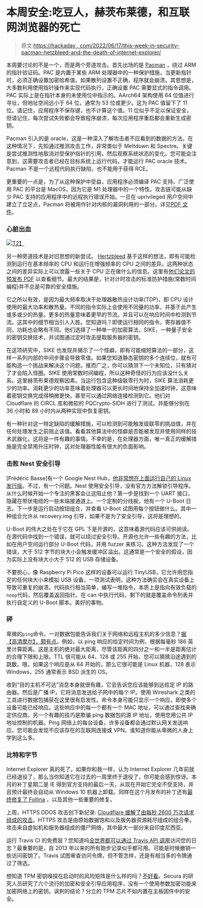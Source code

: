 # 本周安全:吃豆人，赫茨布莱德，和互联网浏览器的死亡

> 原文:[https://hackaday . com/2022/06/17/this-week-in-security-pacman-hetzbleed-and-the-death-of-internet-explorer/](https://hackaday.com/2022/06/17/this-week-in-security-pacman-hetzbleed-and-the-death-of-internet-explorer/)

本周要讨论的不是一个，而是两个旁道攻击。首先出场的是 [Pacman](https://pacmanattack.com/) ，绕过 ARM 的指针验证码。PAC 是内置于某些 ARM 处理器中的一种保护措施，当更新指针时，必须正确设置加密哈希值。如果散列设置不正确，程序就会崩溃。其思想是，大多数利用使用指针操作来实现代码执行，正确设置 PAC 需要显式的指令调用。PAC 实际上是在指针本身的未使用位中指示的。AArch64 架构使用 64 位值进行寻址，但地址空间远小于 64 位，通常为 53 位或更少。这为 PAC 值留下了 11 位。请记住，应用程序不保存键，也不计算这个值。11 位似乎不足以保证安全，但请记住，每次尝试失败都会导致程序崩溃，每次应用程序重启都会重新生成密钥。

Pacman 引入的是 oracle，这是一种深入了解攻击者不应看到的数据的方法。在这种情况下，先知通过推测攻击工作，非常类似于 Meltdown 和 Spectre。关键是尝试推测性地取消对受保护指针的引用，然后观察系统状态的变化。您可能会注意到，这需要攻击者已经在目标系统上运行代码，才能运行 PAC oracle 技术。Pacman 不是一个远程代码执行缺陷，也不能用于获得 RCE。

更重要的一点是，为了从这种保护中受益，应用程序必须编译 PAC 支持。广泛使用 PAC 的平台是 MacOS，因为它是 M1 处理器中的一个特性。攻击链可能从缺少 PAC 支持的应用程序中的远程执行错误开始。一旦在 uprivileged 用户空间中建立了立足点，Pacman 将被用作针对内核的漏洞利用的一部分。详见[PDF 文件](https://pacmanattack.com/paper.pdf)。

### 心脏出血

[![](../Images/3c2fbf593c4bfd5fe075d49565c9d3d4.png)T2】](https://hackaday.com/wp-content/uploads/2022/06/Hertzbleed-logo-with-text.png)

另一种旁道技术是对旧思想的新尝试。 [Hertzbleed](https://www.hertzbleed.com/) 基于这样的想法，即有可能检测到运行在基本频率的 CPU 和运行在增强频率的 CPU 之间的差异。这两种状态之间的差异实际上可以泄露一些关于 CPU 正在做什么的信息。这里有[他们论文的预发布 PDF](https://www.hertzbleed.com/hertzbleed.pdf) 以查看细节。最大的结果是，针对计时攻击的标准防护措施(常数时间编程)并不总是可靠的安全措施。

它之所以有效，是因为最大频率取决于处理器散热设计功率(TDP)，即 CPU 设计使用的最大功率和散热量。不同的指令实际上会使用不同量的功率，并基于此产生或多或少的热量。更多的热量意味着更早的节流。并且可以在响应时间中检测到节流。这其中的细节相当引人入胜。您知道吗？即使运行相同的指令，寄存器值不同，功耗也会略有不同。他们选择了一种单一的加密算法，SIKE，一种量子安全的密钥交换技术，并试图通过定时攻击提取服务器的密钥。

在这项研究中，SIKE 也发现并揭示了一个怪癖，即有可能缩短算法的一部分，这样一系列内部的中间步骤会导致零值。如果您知道静态密钥的多个连续位，就有可能构造一个挑战来解决这个问题。推而广之，你可以猜测下一个未知位，只有猜对了才会陷入怪圈。SIKE 使用常数时间编程，所以这种奇怪的行为应该没什么关系。这里赫茨布莱德观察因素。当运行包含这种级联零行为时，SIKE 算法消耗更少的功率。消耗更少的功率意味着处理器可以更长时间地保持全加速时钟，这意味着密钥交换完成得稍微更快。甚至可以通过网络连接检测到它。他们对 Cloudflare 的 CIRCL 库和微软的 PQCrypto-SIDH 进行了测试，并能够分别在 36 小时和 89 小时内从两种实现中恢复密钥。

有一种针对这一特定缺陷的缓解措施，可以检测到可能触发级联零的挑战值，并在任何处理发生之前阻止该值。看看其他算法中的怪癖是否能被发现并使用同样的技术武器化，这将是一件有趣的事情。不幸的是，在处理器方面，唯一真正的缓解措施是完全禁用升压时钟，这对处理器性能有很大的负面影响。

### 击败 Nest 安全引导

[Frédéric Basse]有一个 Google Nest Hub，[他非常想在上面运行自己的 Linux 发行版](https://fredericb.info/2022/06/breaking-secure-boot-on-google-nest-hub-2nd-gen-to-run-ubuntu.html)。不过，有一个问题。Nest 使用安全引导，没有官方方法解锁引导程序。从什么时候开始一个专注的黑客会让这阻止他？第一步是找到一个 UART 接口，隐藏在带状电缆的一些未端接通道上。一个定制的分线板，他有一个 U-Boot 日志。下一步是运行启动按钮组合，并查看 U-Boot 试图用每个按钮做什么。其中一种组合允许从 recovery.img 引导，如果不是为了安全引导，这将是理想的。

U-Boot 的伟大之处在于它在 GPL 下是开源的，这意味着源代码应该可供阅读。在源代码中找到一个错误，就可以绕过安全引导。开源也允许一些有趣的方法，比如在用户空间运行部分 U-Boot 代码，并用 fuzzer 来练习。这种方法发现了一个错误，大于 512 字节的块大小会触发缓冲区溢出。这通常是一个安全的假设，因为实际上没有块大小大于 512 的 USB 存储设备。

不要担心，像 Raspberry Pi Pico 这样的设备可以运行 TinyUSB，它允许用您指定的任何块大小来模拟 USB 设备。一项测试表明，这种方法确实会在真实设备上导致可重复的崩溃。代码执行相当简单，编写一堆指令，本质上是指向有效负载的`noop`代码，然后覆盖返回指针。在 can 中执行代码，剩下的就是覆盖命令列表并执行自定义的 U-Boot 脚本。美好的事物。

### 砰

卑微的`ping`命令。一对数据包能告诉我们关于网络和远程主机的多少信息？[据【高清摩尔】，颇有点](https://www.rumble.run/blog/lean-network-discovery-icmp/)。例如，以 ping 响应的给定时间为例，根据每毫秒 186 英里计算距离。这是主机的绝对最大距离，尽管该距离的四分之一和一半是距离估计的合理下限和上限。TTL 很可能从 64、128 或 255 开始，您可以猜猜沿途遇到的跳数。哦，如果这个响应是从 64 开始的，那么它很可能是 Linux 机器，128 表示 Windows，255 通常表示 BSD 派生的 OS。

收到“目的主机不可达”消息本身就很有趣，它会告诉您应该能够到达给定 IP 的路由器。然后是广播 IP，它将消息发送给子网中的每个 IP。使用 Wireshark 之类的工具进行数据包捕获在这里很有启发性。命令本身可能只显示一个响应，即使多个设备可能已经响应。这些响应中的每一个都有一个 MAC 地址，可以通过查找来确定供应商。另一个有趣的技巧是欺骗 ping 数据包的源 IP 地址，使用您用公共 IP 地址控制的机器。Ping 网络上的每台设备，许多设备都会通过默认网关发送响应。您可能会发现不应该存在的互联网连接或 VPN。谁知道你能从卑微的人身上学到这么多。

### 比特和字节

Internet Explorer 真的死了。如果你和我一样，认为 Internet Explorer 几年前就已经退役了，那么当你知道它在过去的一周里终于退役了，你可能会感到惊讶。本月的补丁星期二是 IE 得到官方支持的最后一天，从现在开始它完全不受支持，并且预计最终会自动从 Windows 10 机器上卸载。同样在这个月发布的补丁还有[最终修复了 Follina](https://blog.malwarebytes.com/exploits-and-vulnerabilities/2022/06/update-now-microsoft-patches-follina-and-many-other-security-updates/) ，以及其他一些重要的修复。

上周，HTTPS DDOS 攻击创下新纪录: [Cloudflare 缓解了由每秒 2600 万次请求组成的攻击](https://blog.cloudflare.com/26m-rps-ddos/)。HTTPS 攻击是由原始数据饱和以及服务器资源耗尽组成的组合拳。攻击来自虚拟机和服务器组成的僵尸网络，其中最大一部分来自印度尼西亚。

运行 Travis CI 的免费层？您知道吗[全世界都可以通过 Travis API 调用](https://blog.aquasec.com/travis-ci-security)访问您的日志？最重要的是，自 2013 年以来的所有跑步记录似乎都可用。可能是时候撤销一些访问密钥了。Travis 试图审查访问令牌，但不管怎样，还是有相当多的令牌通过了筛选。

想知道 TPM 密钥嗅探在启动时的风险矩阵是什么样的吗？[不好看](https://www.secura.com/blog/tpm-sniffing-attacks-against-non-bitlocker-targets)。Secura 的研究人员研究了六个流行的加密和安全引导应用程序，没有一个使用参数加密功能来加密网络上的密钥。讽刺的结论？分立的 TPM 芯片不如内置在主板固件中的安全。